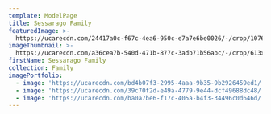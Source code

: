 ```yaml
---
template: ModelPage
title: Sessarago Family
featuredImage: >-
  https://ucarecdn.com/24417a0c-f67c-4ea6-950c-e7a7e6be0026/-/crop/1076x535/168,109/-/preview/
imageThumbnail: >-
  https://ucarecdn.com/a36cea7b-540d-471b-877c-3adb71b56abc/-/crop/613x662/360,60/-/preview/
firstName: Sessarago Family
collection: Family
imagePortfolio:
  - image: 'https://ucarecdn.com/bd4b07f3-2995-4aaa-9b35-9b2926459ed1/'
  - image: 'https://ucarecdn.com/39c70f2d-e49a-4779-9e44-dcf49688dc48/'
  - image: 'https://ucarecdn.com/ba0a7be6-f17c-405a-b4f3-34496c0d646d/'
---
```


